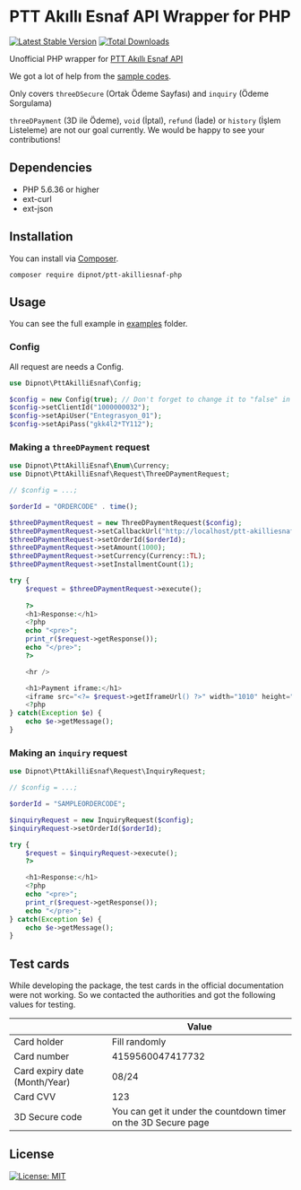 
# PTT Akıllı Esnaf API Wrapper for PHP
[![Latest Stable Version](https://poser.pugx.org/dipnot/ptt-akilliesnaf-php/v)](https://packagist.org/packages/dipnot/ptt-akilliesnaf-php) [![Total Downloads](https://poser.pugx.org/dipnot/ptt-akilliesnaf-php/downloads)](https://packagist.org/packages/dipnot/ptt-akilliesnaf-php)

Unofficial PHP wrapper for [PTT Akıllı Esnaf API](https://akilliesnaf.ptt.gov.tr/developer/)

We got a lot of help from the [sample codes](https://akilliesnaf.ptt.gov.tr/developer/#acik-kaynak).

Only covers `threeDSecure` (Ortak Ödeme Sayfası) and `inquiry` (Ödeme Sorgulama)

`threeDPayment` (3D ile Ödeme), `void` (İptal), `refund` (İade) or `history` (İşlem Listeleme) are not our goal currently. We would be happy to see your contributions!

## Dependencies
- PHP 5.6.36 or higher
- ext-curl
- ext-json


## Installation
You can install via [Composer](https://getcomposer.org/).

    composer require dipnot/ptt-akilliesnaf-php

## Usage
You can see the full example in [examples](https://github.com/dipnot/ptt-akilliesnaf-php/tree/main/examples) folder.
### Config
All request are needs a Config.
```php
use Dipnot\PttAkilliEsnaf\Config;

$config = new Config(true); // Don't forget to change it to "false" in production :)
$config->setClientId("1000000032");
$config->setApiUser("Entegrasyon_01");
$config->setApiPass("gkk4l2*TY112");
```

### Making a `threeDPayment` request
```php
use Dipnot\PttAkilliEsnaf\Enum\Currency;
use Dipnot\PttAkilliEsnaf\Request\ThreeDPaymentRequest;

// $config = ...;

$orderId = "ORDERCODE" . time();

$threeDPaymentRequest = new ThreeDPaymentRequest($config);
$threeDPaymentRequest->setCallbackUrl("http://localhost/ptt-akilliesnaf-php/examples/callback.php");
$threeDPaymentRequest->setOrderId($orderId);
$threeDPaymentRequest->setAmount(1000);
$threeDPaymentRequest->setCurrency(Currency::TL);
$threeDPaymentRequest->setInstallmentCount(1);

try {
    $request = $threeDPaymentRequest->execute();
    
    ?>
    <h1>Response:</h1>
    <?php
    echo "<pre>";
    print_r($request->getResponse());
    echo "</pre>";
    ?>

    <hr />

    <h1>Payment iframe:</h1>
    <iframe src="<?= $request->getIframeUrl() ?>" width="1010" height="480"></iframe>
    <?php
} catch(Exception $e) {
    echo $e->getMessage();
}
```

### Making an `inquiry` request
```php
use Dipnot\PttAkilliEsnaf\Request\InquiryRequest;

// $config = ...;

$orderId = "SAMPLEORDERCODE";

$inquiryRequest = new InquiryRequest($config);
$inquiryRequest->setOrderId($orderId);

try {
    $request = $inquiryRequest->execute();
    ?>

    <h1>Response:</h1>
    <?php
    echo "<pre>";
    print_r($request->getResponse());
    echo "</pre>";
} catch(Exception $e) {
    echo $e->getMessage();
}
```

## Test cards
While developing the package, the test cards in the official documentation were not working. So we contacted the authorities and got the following values for testing.

||Value|    
|--|--|  
|Card holder|Fill randomly|    
|Card number|4159560047417732|    
|Card expiry date (Month/Year)|08/24|    
|Card CVV|123|
|3D Secure code|You can get it under the countdown timer on the 3D Secure page|

## License
[![License: MIT](https://img.shields.io/badge/License-MIT-%232fdcff)](https://github.com/dipnot/ptt-akilliesnaf-php/blob/main/LICENSE)

